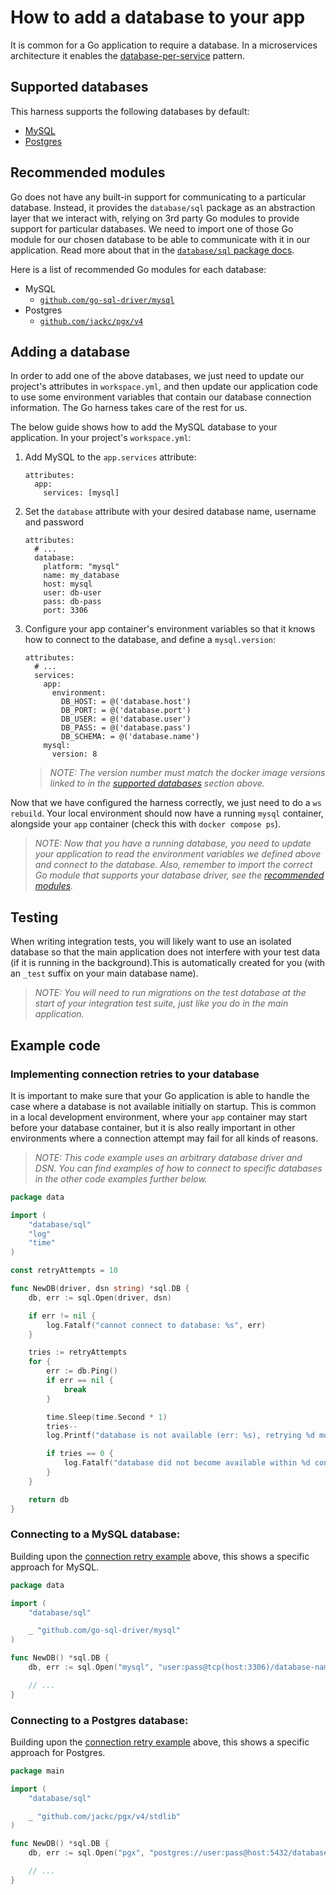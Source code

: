 # How to add a database to your app

It is common for a Go application to require a database. In a microservices architecture it enables the [database-per-service] pattern.

## Supported databases

This harness supports the following databases by default:

* [MySQL](https://hub.docker.com/_/mysql)
* [Postgres](https://hub.docker.com/_/postgres)

## Recommended modules

Go does not have any built-in support for communicating to a particular database. Instead, it provides the `database/sql` package as an abstraction layer that we interact with, relying on 3rd party Go modules to provide support for particular databases. We need to import one of those Go module for our chosen database to be able to communicate with it in our application. Read more about that in the [`database/sql` package docs].

Here is a list of recommended Go modules for each database:
* MySQL
    * [`github.com/go-sql-driver/mysql`]
* Postgres
    * [`github.com/jackc/pgx/v4`]

## Adding a database

In order to add one of the above databases, we just need to update our project's attributes in `workspace.yml`, and then update our application code to use some environment variables that contain our database connection information. The Go harness takes care of the rest for us.

The below guide shows how to add the MySQL database to your application. In your project's `workspace.yml`:

1. Add MySQL to the `app.services` attribute:
   ```
   attributes:
     app:
       services: [mysql]
   ```
1. Set the `database` attribute with your desired database name, username and password
   ```
   attributes:
     # ...
     database:
       platform: "mysql"
       name: my_database
       host: mysql
       user: db-user
       pass: db-pass
       port: 3306
   ```
1. Configure your app container's environment variables so that it knows how to connect to the database, and define a `mysql.version`:
   ```
   attributes:
     # ...
     services:
       app:
         environment:
           DB_HOST: = @('database.host')
           DB_PORT: = @('database.port')
           DB_USER: = @('database.user')
           DB_PASS: = @('database.pass')
           DB_SCHEMA: = @('database.name')
       mysql:
         version: 8
   ```
   >_NOTE: The version number must match the docker image versions linked to in the [supported databases](#supported-databases) section above._

Now that we have configured the harness correctly, we just need to do a `ws rebuild`. Your local environment should now have a running `mysql` container, alongside your `app` container (check this with `docker compose ps`).

>_NOTE: Now that you have a running database, you need to update your application to read the environment variables we defined above and connect to the database. Also, remember to import the correct Go module that supports your database driver, see the [recommended modules](#recommended-modules)._

## Testing

When writing integration tests, you will likely want to use an isolated database so that the main application does not interfere with your test data (if it is running in the background).This is automatically created for you (with an `_test` suffix on your main database name).

>_NOTE: You will need to run migrations on the test database at the start of your integration test suite, just like you do in the main application._

## Example code

### Implementing connection retries to your database

It is important to make sure that your Go application is able to handle the case where a database is not available initially on startup. This is common in a local development environment, where your `app` container may start before your database container, but it is also really important in other environments where a connection attempt may fail for all kinds of reasons.

>_NOTE: This code example uses an arbitrary database driver and DSN. You can find examples of how to connect to specific databases in the other code examples further below._

```go
package data

import (
	"database/sql"
	"log"
	"time"
)

const retryAttempts = 10

func NewDB(driver, dsn string) *sql.DB {
	db, err := sql.Open(driver, dsn)

	if err != nil {
		log.Fatalf("cannot connect to database: %s", err)
	}

	tries := retryAttempts
	for {
		err := db.Ping()
		if err == nil {
			break
		}

		time.Sleep(time.Second * 1)
		tries--
		log.Printf("database is not available (err: %s), retrying %d more time(s)", err, tries)

		if tries == 0 {
			log.Fatalf("database did not become available within %d connection attempts", retryAttempts)
		}
	}

	return db
}
```

### Connecting to a MySQL database:

Building upon the [connection retry example] above, this shows a specific approach for MySQL.

```go
package data

import (
	"database/sql"

	_ "github.com/go-sql-driver/mysql"
)

func NewDB() *sql.DB {
	db, err := sql.Open("mysql", "user:pass@tcp(host:3306)/database-name?parseTime=true")

	// ...
}
```

### Connecting to a Postgres database:

Building upon the [connection retry example] above, this shows a specific approach for Postgres.

```go
package main

import (
	"database/sql"

	_ "github.com/jackc/pgx/v4/stdlib"
)

func NewDB() *sql.DB {
	db, err := sql.Open("pgx", "postgres://user:pass@host:5432/database-name?sslmode=disable")

	// ...
}
```

[`database/sql` package docs]: https://pkg.go.dev/database/sql
[`github.com/go-sql-driver/mysql`]: https://pkg.go.dev/github.com/go-sql-driver/mysql
[`github.com/jackc/pgx/v4`]: https://pkg.go.dev/github.com/jackc/pgx/v4
[database-per-service]: https://microservices.io/patterns/data/database-per-service.html
[connection retry example]: #implementing-connection-retries-to-your-database

